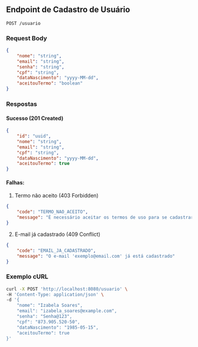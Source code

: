 ## Endpoint de Cadastro de Usuário

`POST /usuario`

### Request Body
```json
{
    "nome": "string",
    "email": "string",
    "senha": "string",
    "cpf": "string",
    "dataNascimento": "yyyy-MM-dd",
    "aceitouTermo": "boolean"
}
```

### Respostas

#### Sucesso (201 Created)
```json
{
    "id": "uuid",
    "nome": "string",
    "email": "string",
    "cpf": "string",
    "dataNascimento": "yyyy-MM-dd",
    "aceitouTermo": true
}
```

#### Falhas:

1. Termo não aceito (403 Forbidden)
```json
{
    "code": "TERMO_NAO_ACEITO",
    "message": "É necessário aceitar os termos de uso para se cadastrar"
}
```

2. E-mail já cadastrado (409 Conflict)
```json
{
    "code": "EMAIL_JA_CADASTRADO",
    "message": "O e-mail 'exemplo@email.com' já está cadastrado"
}
```

### Exemplo cURL
```bash
curl -X POST 'http://localhost:8080/usuario' \
-H 'Content-Type: application/json' \
-d '{
    "nome": "Izabela Soares",
    "email": "izabela_soares@example.com",
    "senha": "Senha@123",
    "cpf": "873.905.520-50",
    "dataNascimento": "1985-05-15",
    "aceitouTermo": true
}'
```